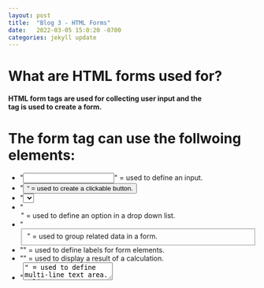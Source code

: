 ```yaml
---
layout: post
title:  "Blog 3 - HTML Forms"
date:   2022-03-05 15:0:20 -0700
categories: jekyll update
---
```


# **What are HTML forms used for?**
#### HTML form tags are used for collecting user input and the <form> tag is used to create a form.

# **The form tag can use the follwoing elements:**
* "<input>" = used to define an input.
* "<button>" = used to create a clickable button.
* "<select>" = used to define a drop down list.
* "<option>" = used to define an option in a drop down list.
* "<fieldset>" = used to group related data in a form.
* "<label>" = used to define labels for form elements.
* "<output>" = used to display a result of a calculation.
* "<textarea>" = used to define multi-line text area.
* "<datalist>" = used to define a pre-defined opitons for user input.

# Simple Example: This html code generates a button that will say "Click Me!"
{% highlight ruby %}
<!DOCTYPE html>
<html>
<body>

<h2>Click the button below</h2>

<button type="button" onclick="alert('Hello World!')">Click Me!</button>

</body>
</html>
{% endhighlight %}

# Output from the code above:
![Commands Image](https://topramanc.github.io/Images/Button.png)

# **Now that you know what a HTML Form can be used for let me show you an HTML code that I am using in my group project and it uses a lot of form tags to collect user input:**
#### Below is a code snippet from my group project that uses the form tags and elements to collect user input for creating an account:
{% highlight ruby %}
        <form method="POST" action="form1.php" id="signup" class="form form-hidden">
             <h1 class="form-title">Sign Up</h1>
             <div class="form-message form-message-error"></div>
             <div class="form-input-group">
                 <input type="text" id="signupusername" name="username" class="form-input"  placeholder="Username">
                 <div class="form-input-errormessage"></div>
             </div>
             <div class="form-input-group">
                 <input type="text" class="form-input"  name="email" placeholder="Email Address">
                 <div class="form-input-errormessage"></div>
             </div>
             <div class="form-input-group">
              <input type="password" class="form-input" name="pwd" placeholder="password">
              <div class="form-input-errormessage"></div>
             </div>
             <div class="form-input-group">
                 <input type="password" class="form-input"  placeholder="Confirm Password">
                 <div class="form-input-errormessage"></div>
                </div>
          <button class="form-button" name="submit" type="submit">Continue</button>
         
          <p class="form-text">
              <a class="form-link" id="linklogin">Already have an account? Sign in</a>
          </p>
         </form> 
{% endhighlight %}

# Below is what the output looks like in a browser:
![Commands Image](https://topramanc.github.io/Images/signuppage.png)